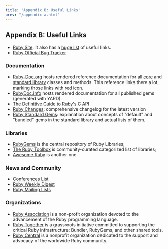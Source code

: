 ```yaml
---
title: 'Appendix B: Useful Links'
prev: "/appendix-a.html"
---
```


## Appendix B: Useful Links[](#appendix-b-useful-links)

* <a href='https://www.ruby-lang.org/' class='remote' target='_blank'>Ruby Site</a>. It also has a <a href='https://www.ruby-lang.org/en/documentation/' class='remote' target='_blank'>huge list</a> of useful links.
* <a href='https://bugs.ruby-lang.org/' class='remote' target='_blank'>Ruby Official Bug Tracker</a>

### Documentation[](#documentation)

* <a href='http://ruby-doc.org/' class='ruby-doc remote' target='_blank'>Ruby-Doc.org</a> hosts rendered reference documentation for all <a href='http://ruby-doc.org/core' class='ruby-doc remote' target='_blank'>core</a> and <a href='http://ruby-doc.org/stdlib' class='ruby-doc remote' target='_blank'>standard library</a> classes and methods. This reference links there a lot, marking those links with red icon.
* <a href='http://www.rubydoc.info/' class='remote' target='_blank'>RubyDoc.info</a> hosts rendered documentation for all published gems (generated with YARD).
* <a href='https://silverhammermba.github.io/emberb/' class='remote' target='_blank'>The Definitive Guide to Ruby's C API</a>
* <a href='https://rubyreferences.github.io/rubychanges/' class='remote' target='_blank'>Ruby Changes</a>\: comprehensive changelog for the latest version
* <a href='https://stdgems.org/' class='remote' target='_blank'>Ruby Standard Gems</a>\: explanation about concepts of "default" and "bundled" gems in the standard library and actual lists of them.

### Libraries[](#libraries)

* <a href='https://rubygems.org/' class='remote' target='_blank'>RubyGems</a> is the central repository of Ruby Libraries;
* <a href='https://www.ruby-toolbox.com/' class='remote' target='_blank'>The Ruby Toolbox</a> is community-curated categorized list of libraries;
* <a href='http://awesome-ruby.com/' class='remote' target='_blank'>Awesome Ruby</a> is another one.

### News and Community[](#news-and-community)

* <a href='http://rubyconferences.org/' class='remote' target='_blank'>Conferences List</a>
* <a href='https://rubyweekly.com/' class='remote' target='_blank'>Ruby Weekly Digest</a>
* <a href='https://www.ruby-lang.org/en/community/mailing-lists/' class='remote' target='_blank'>Ruby Mailing Lists</a>

### Organizations[](#organizations)

* <a href='http://www.ruby.or.jp/en/' class='remote' target='_blank'>Ruby Association</a> is a non-profit organization devoted to the advancement of the Ruby programming language.
* <a href='https://rubytogether.org/' class='remote' target='_blank'>Ruby Together</a> is a grassroots initiative committed to supporting the critical Ruby infrastructure: Bundler, RubyGems, and other shared tools.
* <a href='http://rubycentral.org/' class='remote' target='_blank'>Ruby Central</a> is a nonprofit organization dedicated to the support and advocacy of the worldwide Ruby community.

